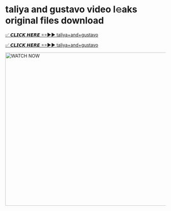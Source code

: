 # taliya and gustavo video l𝚎aks original files download

<p><a href="https://mediafirer.com/taliya+and+gustavo&ref=titik" rel="nofollow">✅ 𝘾𝙇𝙄𝘾𝙆 𝙃𝙀𝙍𝙀 ==►► taliya+and+gustavo</a></p>

<p><a href="https://mediafirer.com/taliya+and+gustavo&ref=titik" rel="nofollow">✅ 𝘾𝙇𝙄𝘾𝙆 𝙃𝙀𝙍𝙀 ==►► taliya+and+gustavo</a></p>

<p><a rel="nofollow" title="WATCH NOW" href="https://mediafirer.com/taliya+and+gustavo&ref=titik"><img border="taliya+and+gustavo" height="480" width="854" title="WATCH NOW" alt="WATCH NOW" src="https://i.imgur.com/WiGg2rx.gif"></a></p>